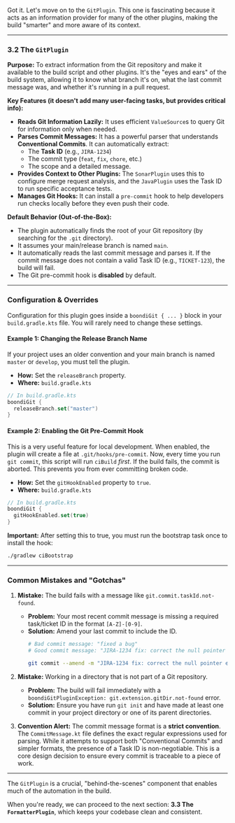 Got it. Let's move on to the `GitPlugin`. This one is fascinating because it acts as an information provider for many of the other plugins, making the build "smarter" and more aware of its context.

---

### 3.2 The `GitPlugin`

**Purpose:** To extract information from the Git repository and make it available to the build script and other plugins. It's the "eyes and ears" of the build system, allowing it to know what branch it's on, what the last commit message was, and whether it's running in a pull request.

**Key Features (it doesn't add many user-facing tasks, but provides critical info):**

*   **Reads Git Information Lazily:** It uses efficient `ValueSource`s to query Git for information only when needed.
*   **Parses Commit Messages:** It has a powerful parser that understands **Conventional Commits**. It can automatically extract:
    *   The **Task ID** (e.g., `JIRA-1234`)
    *   The commit type (`feat`, `fix`, `chore`, etc.)
    *   The scope and a detailed message.
*   **Provides Context to Other Plugins:** The `SonarPlugin` uses this to configure merge request analysis, and the `JavaPlugin` uses the Task ID to run specific acceptance tests.
*   **Manages Git Hooks:** It can install a `pre-commit` hook to help developers run checks locally before they even push their code.

**Default Behavior (Out-of-the-Box):**

*   The plugin automatically finds the root of your Git repository (by searching for the `.git` directory).
*   It assumes your main/release branch is named `main`.
*   It automatically reads the last commit message and parses it. If the commit message does not contain a valid Task ID (e.g., `TICKET-123`), the build will fail.
*   The Git pre-commit hook is **disabled** by default.

---

### Configuration & Overrides

Configuration for this plugin goes inside a `boondiGit { ... }` block in your `build.gradle.kts` file. You will rarely need to change these settings.

#### Example 1: Changing the Release Branch Name

If your project uses an older convention and your main branch is named `master` or `develop`, you must tell the plugin.

*   **How:** Set the `releaseBranch` property.
*   **Where:** `build.gradle.kts`

```kotlin
// In build.gradle.kts
boondiGit {
  releaseBranch.set("master")
}
```

#### Example 2: Enabling the Git Pre-Commit Hook

This is a very useful feature for local development. When enabled, the plugin will create a file at `.git/hooks/pre-commit`. Now, every time you run `git commit`, this script will run `ciBuild` *first*. If the build fails, the commit is aborted. This prevents you from ever committing broken code.

*   **How:** Set the `gitHookEnabled` property to `true`.
*   **Where:** `build.gradle.kts`

```kotlin
// In build.gradle.kts
boondiGit {
  gitHookEnabled.set(true)
}
```
**Important:** After setting this to true, you must run the bootstrap task once to install the hook:
```bash
./gradlew ciBootstrap
```

---

### Common Mistakes and "Gotchas"

1.  **Mistake:** The build fails with a message like `git.commit.taskId.not-found`.
    *   **Problem:** Your most recent commit message is missing a required task/ticket ID in the format `[A-Z]-[0-9]`.
    *   **Solution:** Amend your last commit to include the ID.
        ```bash
        # Bad commit message: "fixed a bug"
        # Good commit message: "JIRA-1234 fix: correct the null pointer exception on login"

        git commit --amend -m "JIRA-1234 fix: correct the null pointer exception on login"
        ```

2.  **Mistake:** Working in a directory that is not part of a Git repository.
    *   **Problem:** The build will fail immediately with a `boondiGitPluginException: git.extension.gitDir.not-found` error.
    *   **Solution:** Ensure you have run `git init` and have made at least one commit in your project directory or one of its parent directories.

3.  **Convention Alert:** The commit message format is a **strict convention**. The `CommitMessage.kt` file defines the exact regular expressions used for parsing. While it attempts to support both "Conventional Commits" and simpler formats, the presence of a Task ID is non-negotiable. This is a core design decision to ensure every commit is traceable to a piece of work.

---

The `GitPlugin` is a crucial, "behind-the-scenes" component that enables much of the automation in the build.

When you're ready, we can proceed to the next section: **3.3 The `FormatterPlugin`**, which keeps your codebase clean and consistent.